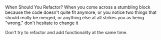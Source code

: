 
When Should You Refactor? When you come across a stumbling block because the code doesn't quite fit anymore, or you notice two things that should really be merged, or anything else at all strikes you as being "wrong," don't hesitate to change it

Don't try to refactor and add functionality at the same time.

